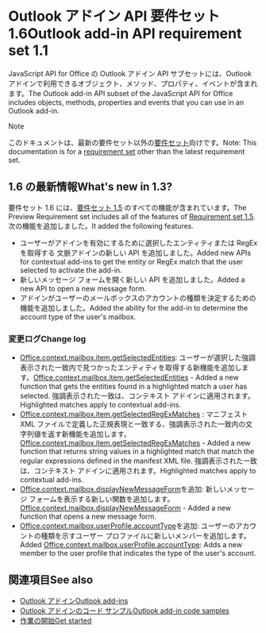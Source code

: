 # <a name="outlook-add-in-api-requirement-set-16"></a><span data-ttu-id="c4b23-101">Outlook アドイン API 要件セット 1.6</span><span class="sxs-lookup"><span data-stu-id="c4b23-101">Outlook add-in API requirement set 1.1</span></span>

<span data-ttu-id="c4b23-102">JavaScript API for Office の Outlook アドイン API サブセットには、Outlook アドインで利用できるオブジェクト、メソッド、プロパティ、イベントが含まれます。</span><span class="sxs-lookup"><span data-stu-id="c4b23-102">The Outlook add-in API subset of the JavaScript API for Office includes objects, methods, properties and events that you can use in an Outlook add-in.</span></span>

> [!NOTE]
> <span data-ttu-id="c4b23-103">このドキュメントは、最新の要件セット以外の[要件セット](/office/dev/add-ins/reference/requirement-sets/outlook-api-requirement-sets)向けです。</span><span class="sxs-lookup"><span data-stu-id="c4b23-103">Note: This documentation is for a [requirement set](/office/dev/add-ins/reference/requirement-sets/outlook-api-requirement-sets) other than the latest requirement set.</span></span>

## <a name="whats-new-in-16"></a><span data-ttu-id="c4b23-104">1.6 の最新情報</span><span class="sxs-lookup"><span data-stu-id="c4b23-104">What's new in 1.3?</span></span>

<span data-ttu-id="c4b23-105">要件セット 1.6 には、[要件セット 1.5](../requirement-set-1.5/outlook-requirement-set-1.5.md) のすべての機能が含まれています。</span><span class="sxs-lookup"><span data-stu-id="c4b23-105">The Preview Requirement set includes all of the features of [Requirement set 1.5](../requirement-set-1.5/outlook-requirement-set-1.5.md).</span></span> <span data-ttu-id="c4b23-106">次の機能を追加しました。</span><span class="sxs-lookup"><span data-stu-id="c4b23-106">It added the following features.</span></span>

- <span data-ttu-id="c4b23-107">ユーザーがアドインを有効にするために選択したエンティティまたは RegEx を取得する 文脈アドインの新しい API を追加しました。</span><span class="sxs-lookup"><span data-stu-id="c4b23-107">Added new APIs for contextual add-ins to get the entity or RegEx match that the user selected to activate the add-in.</span></span>
- <span data-ttu-id="c4b23-108">新しいメッセージ フォームを開く新しい API を追加しました。</span><span class="sxs-lookup"><span data-stu-id="c4b23-108">Added a new API to open a new message form.</span></span>
- <span data-ttu-id="c4b23-109">アドインがユーザーのメールボックスのアカウントの種類を決定するための機能を追加しました。</span><span class="sxs-lookup"><span data-stu-id="c4b23-109">Added the ability for the add-in to determine the account type of the user's mailbox.</span></span>

### <a name="change-log"></a><span data-ttu-id="c4b23-110">変更ログ</span><span class="sxs-lookup"><span data-stu-id="c4b23-110">Change log</span></span>

- <span data-ttu-id="c4b23-111">[Office.context.mailbox.item.getSelectedEntities](office.context.mailbox.item.md#getselectedentities--entitiesjavascriptapioutlook16officeentities): ユーザーが選択した強調表示された一致内で見つかったエンティティを取得する新機能を追加します。</span><span class="sxs-lookup"><span data-stu-id="c4b23-111">[Office.context.mailbox.item.getSelectedEntities](office.context.mailbox.item.md#getselectedentities--entitiesjavascriptapioutlook16officeentities) - Added a new function that gets the entities found in a highlighted match a user has selected.</span></span> <span data-ttu-id="c4b23-112">強調表示された一致は、コンテキスト アドインに適用されます。</span><span class="sxs-lookup"><span data-stu-id="c4b23-112">Highlighted matches apply to contextual add-ins.</span></span>
- <span data-ttu-id="c4b23-113">[ Office.context.mailbox.item.getSelectedRegExMatches](office.context.mailbox.item.md#getselectedregexmatches--object)  : マニフェスト XML ファイルで定義した正規表現と一致する、強調表示された一致内の文字列値を返す新機能を追加します。</span><span class="sxs-lookup"><span data-stu-id="c4b23-113">[Office.context.mailbox.item.getSelectedRegExMatches](office.context.mailbox.item.md#getselectedregexmatches--object) - Added a new function that returns string values in a highlighted match that match the regular expressions defined in the manifest XML file.</span></span> <span data-ttu-id="c4b23-114">強調表示された一致は、コンテキスト アドインに適用されます。</span><span class="sxs-lookup"><span data-stu-id="c4b23-114">Highlighted matches apply to contextual add-ins.</span></span>
- <span data-ttu-id="c4b23-115">[Office.context.mailbox.displayNewMessageForm](office.context.mailbox.md#displaynewmessageformparameters)を追加: 新しいメッセージ フォームを表示する新しい関数を追加します。</span><span class="sxs-lookup"><span data-stu-id="c4b23-115">[Office.context.mailbox.displayNewMessageForm](office.context.mailbox.md#displaynewmessageformparameters) - Added a new function that opens a new message form.</span></span>
- <span data-ttu-id="c4b23-116">[Office.context.mailbox.userProfile.accountType](office.context.mailbox.userprofile.md#accounttype-string)を追加: ユーザーのアカウントの種類を示すユーザー プロファイルに新しいメンバーを追加します。</span><span class="sxs-lookup"><span data-stu-id="c4b23-116">Added [Office.context.mailbox.userProfile.accountType](office.context.mailbox.userprofile.md#accounttype-string): Adds a new member to the user profile that indicates the type of the user's account.</span></span>

## <a name="see-also"></a><span data-ttu-id="c4b23-117">関連項目</span><span class="sxs-lookup"><span data-stu-id="c4b23-117">See also</span></span>

- [<span data-ttu-id="c4b23-118">Outlook アドイン</span><span class="sxs-lookup"><span data-stu-id="c4b23-118">Outlook add-ins</span></span>](https://docs.microsoft.com/outlook/add-ins/)
- [<span data-ttu-id="c4b23-119">Outlook アドインのコード サンプル</span><span class="sxs-lookup"><span data-stu-id="c4b23-119">Outlook add-in code samples</span></span>](https://developer.microsoft.com/outlook/gallery/?filterBy=Outlook,Samples,Add-ins)
- [<span data-ttu-id="c4b23-120">作業の開始</span><span class="sxs-lookup"><span data-stu-id="c4b23-120">Get started</span></span>](https://docs.microsoft.com/outlook/add-ins/quick-start)